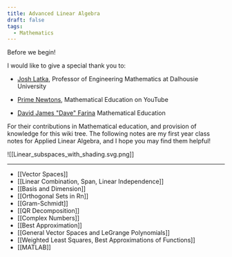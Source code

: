 ```yaml
---
title: Advanced Linear Algebra
draft: false
tags:
  - Mathematics
---
```

Before we begin!

I would like to give a special thank you to:

- [Josh Latka](https://www.dal.ca/faculty/engineering/math-internetworking/people/people-profiles/josh-latka.html), Professor of Engineering Mathematics at Dalhousie University

- [Prime Newtons](https://www.youtube.com/c/PrimeNewtons), Mathematical Education on YouTube

- [David James "Dave" Farina](https://www.youtube.com/professordaveexplains) Mathematical Education 

For their contributions in Mathematical education, and provision of knowledge for this wiki tree. The following notes are my first year class notes for Applied Linear Algebra, and I hope you may find them helpful!


![[Linear_subspaces_with_shading.svg.png]]


---
- [[Vector Spaces]]
- [[Linear Combination, Span, Linear Independence]]
- [[Basis and Dimension]]
- [[Orthogonal Sets in Rn]]
- [[Gram-Schmidt]]
- [[QR Decomposition]]
- [[Complex Numbers]]
- [[Best Approximation]]
- [[General Vector Spaces and LeGrange Polynomials]]
- [[Weighted Least Squares, Best Approximations of Functions]]
- [[MATLAB]]





